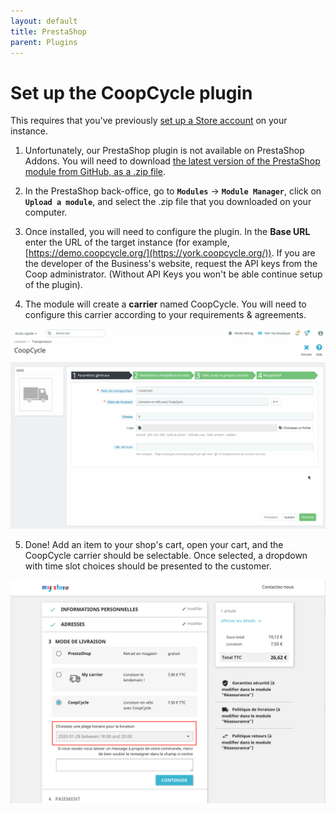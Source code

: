 ```yaml
---
layout: default
title: PrestaShop
parent: Plugins
---
```


# Set up the CoopCycle plugin

This requires that you've previously [set up a Store account](/en/admin/stores/) on your instance.

1. Unfortunately, our PrestaShop plugin is not available on PrestaShop Addons. You will need to download [the latest version of the PrestaShop module from GitHub, as a .zip file](https://github.com/coopcycle/coopcycle-plugins/releases).

2. In the PrestaShop back-office, go to **`Modules`** → **`Module Manager`**, click on **`Upload a module`**, and select the .zip file that you downloaded on your computer.

3. Once installed, you will need to configure the plugin. In the **Base URL** enter the URL of the target instance (for example, [https://demo.coopcycle.org/](https://york.coopcycle.org/)). If you are the developer of the Business's website, request the API keys from the Coop administrator. (Without API Keys you won't be able continue setup of the plugin).

4. The module will create a **carrier** named CoopCycle. You will need to configure this carrier according to your requirements & agreements.

![Configure CoopCycle Carrier](/assets/images/ps_carrier_config.gif)

5. Done! Add an item to your shop's cart, open your cart, and the CoopCycle carrier should be selectable. Once selected, a dropdown with time slot choices should be presented to the customer.

![Shopping Cart Example](/assets/images/prestashop_shopping_cart.png)

